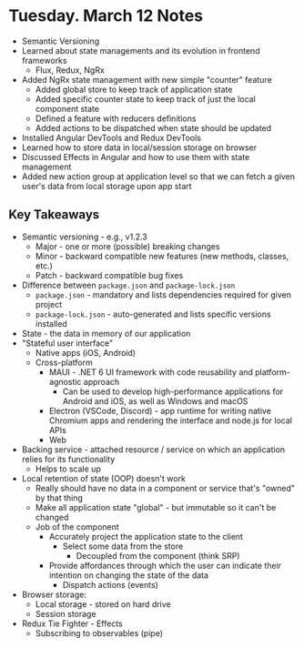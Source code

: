 # Tuesday. March 12 Notes
- Semantic Versioning
- Learned about state managements and its evolution in frontend frameworks
  - Flux, Redux, NgRx
- Added NgRx state management with new simple "counter" feature
  - Added global store to keep track of application state
  - Added specific counter state to keep track of just the local component state
  - Defined a feature with reducers definitions
  - Added actions to be dispatched when state should be updated
- Installed Angular DevTools and Redux DevTools
- Learned how to store data in local/session storage on browser
- Discussed Effects in Angular and how to use them with state management
- Added new action group at application level so that we can fetch a given user's data from local storage upon app start
## Key Takeaways
- Semantic versioning - e.g., v1.2.3
  - Major - one or more (possible) breaking changes
  - Minor - backward compatible new features (new methods, classes, etc.)
  - Patch - backward compatible bug fixes
- Difference between `package.json` and `package-lock.json`
  - `package.json` - mandatory and lists dependencies required for given project
  - `package-lock.json` - auto-generated and lists specific versions installed
- State - the data in memory of our application
- "Stateful user interface"
  - Native apps (iOS, Android)
  - Cross-platform
    - MAUI - .NET 6 UI framework with code reusability and platform-agnostic approach
      - Can be used to develop high-performance applications for Android and iOS, as well as Windows and macOS
    - Electron (VSCode, Discord) - app runtime for writing native Chromium apps and rendering the interface and node.js for local APIs
    - Web
- Backing service - attached resource / service on which an application relies for its functionality
  - Helps to scale up
- Local retention of state (OOP) doesn't work
  - Really should have no data in a component or service that's "owned" by that thing
  - Make all application state "global" - but immutable so it can't be changed
  - Job of the component
    - Accurately project the application state to the client
      - Select some data from the store
        - Decoupled from the component (think SRP)
    - Provide affordances through which the user can indicate their intention on changing the state of the data
      - Dispatch actions (events)
- Browser storage:
    - Local storage - stored on hard drive
    - Session storage 
- Redux Tie Fighter - Effects
    - Subscribing to observables (pipe)